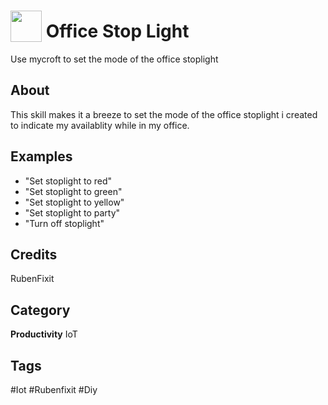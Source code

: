# <img src="https://raw.githack.com/FortAwesome/Font-Awesome/master/svgs/solid/traffic-light.svg" card_color="#40DBB0" width="50" height="50" style="vertical-align:bottom"/> Office Stop Light
Use mycroft to set the mode of the office stoplight

## About
This skill makes it a breeze to set the mode of the office stoplight i created to indicate my availablity while in my office.

## Examples
* "Set stoplight to red"
* "Set stoplight to green"
* "Set stoplight to yellow"
* "Set stoplight to party"
* "Turn off stoplight"

## Credits
RubenFixit

## Category
**Productivity**
IoT

## Tags
#Iot
#Rubenfixit
#Diy

